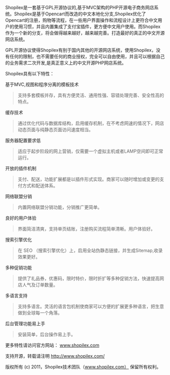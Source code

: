 Shopilex是一套基于GPL开源协议的,基于MVC架构的PHP开源电子商务网店系统。Shopilex是基于Opencart而改造的中文本地化分支,Shopilex优化了Opencart的注册，购物等流程，在一些用户界面操作和流程设计上更符合中文用户的使用习惯，并且内置集成了支付宝插件，更方便中文用户使用。而Shopilex作为一个新的分支，将会做得越来越好，越来越完善。打造最好的真正的中文开源网店系统。

GPL开源协议使得Shopilex有别于国内其他的开源网店系统，使用Shopilex，没有任何的限制，也不需要任何的商业授权，完全可以自由使用，并且可以根据自己的业务需求二次开发,是真正意义上的中文开源PHP网店系统。

Shopilex具有以下特性：

基于MVC,视图和程序分离的模板技术
> 支持多套模板并存，具有方便灵活、通用性强、容错处理完善、安全性高的特点。

缓存技术

> 通过优化代码与数据库结构，启用缓存机制，在不考虑网速的情况下，网店动态页面与纯静态页面访问速度相当。

服务器配置要求低
> 适应于起步阶段的网上营销，仅需要一个虚拟主机或者LAMP空间即可正常运行。

开放的插件机制
> 支付、配送，功能扩展都是以插件形式实现。商家可以随时增加或变更的支付方式和配送体系。

网络联盟分销
> 内置网络联盟分销功能，分销推广更简单。

良好的用户体验
> 界面简洁清爽，支持单页结账，注册购买流程简单清晰。用户体验好。

搜索引擎优化
> 在 SEO （搜索引擎优化）上，启用全站伪静态链接，并生成Sitemap,收录效果更好。

多种促销功能
> 提供了礼品券，优惠码，限时特价，限时折扩等多种促销方法，快速提高网店人气及订单数量。

多语言支持
> 支持多语言。灵活的语言包机制使商家可以方便的扩展更多种语言，把生意做到全球每一个角落。

后台管理功能易上手
> 安装简单，后台操作易上手。

更多特性请访问官方网站：
www.shopilex.com

支持开源，转载请注明 http://www.shopilex.com/


版权所有 (c) 2011，Shopilex技术团队（www.shopilex.com）
保留所有权利。